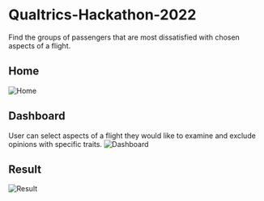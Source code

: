 # Qualtrics-Hackathon-2022
Find the groups of passengers that are most dissatisfied with chosen aspects of a flight.

## Home
![Home](https://github.com/proman3419/Qualtrics-Hackathon-2022/blob/master/demo/home.png "Home")

## Dashboard
User can select aspects of a flight they would like to examine and exclude opinions with specific traits.
![Dashboard](https://github.com/proman3419/Qualtrics-Hackathon-2022/blob/master/demo/dashboard.png "Dashboard")

## Result
![Result](https://github.com/proman3419/Qualtrics-Hackathon-2022/blob/master/demo/result.png "Result")
